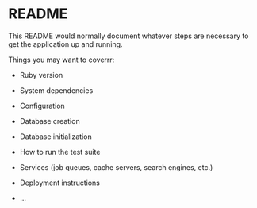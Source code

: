 # README

This README would normally document whatever steps are necessary to get the
application up and running.

Things you may want to coverrr:

* Ruby version

* System dependencies

* Configuration

* Database creation

* Database initialization

* How to run the test suite

* Services (job queues, cache servers, search engines, etc.)

* Deployment instructions

* ...

